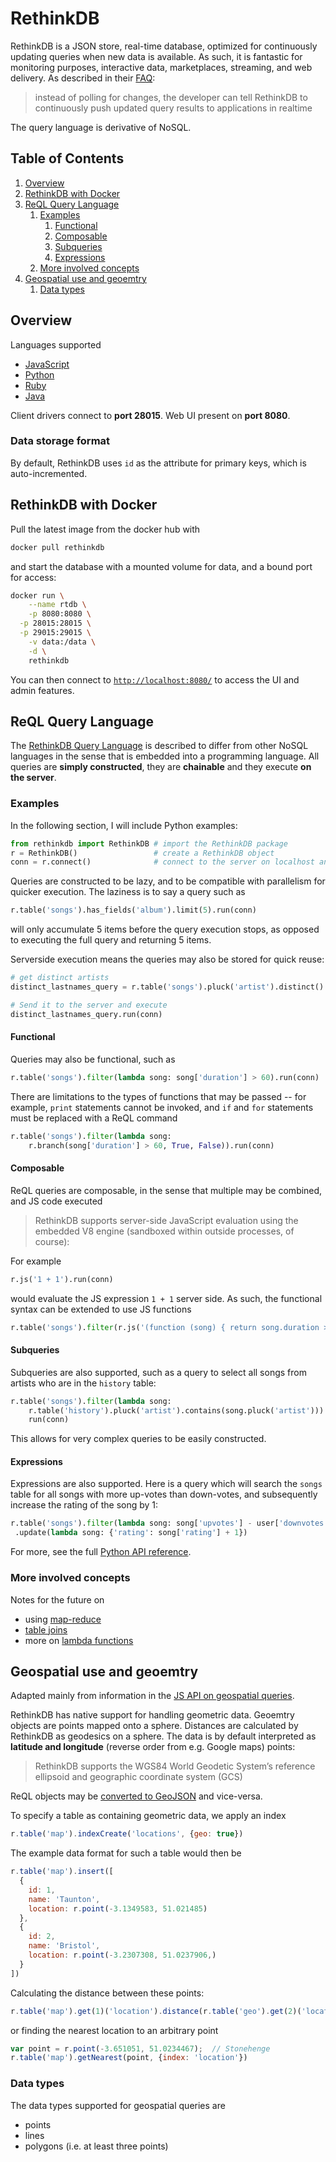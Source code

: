 # RethinkDB
RethinkDB is a JSON store, real-time database, optimized for continuously updating queries when new data is available. As such, it is fantastic for monitoring purposes, interactive data, marketplaces, streaming, and web delivery. As described in their [FAQ](https://rethinkdb.com/faq):

> instead of polling for changes, the developer can tell RethinkDB to continuously push updated query results to applications in realtime

The query language is derivative of NoSQL.

<!--BEGIN TOC-->
## Table of Contents
1. [Overview](#toc-sub-tag-0)
2. [RethinkDB with Docker](#toc-sub-tag-1)
3. [ReQL Query Language](#toc-sub-tag-2)
	1. [Examples](#toc-sub-tag-3)
		1. [Functional](#toc-sub-tag-4)
		2. [Composable](#toc-sub-tag-5)
		3. [Subqueries](#toc-sub-tag-6)
		4. [Expressions](#toc-sub-tag-7)
	2. [More involved concepts](#toc-sub-tag-8)
4. [Geospatial use and geoemtry](#toc-sub-tag-9)
	1. [Data types](#toc-sub-tag-10)
<!--END TOC-->

## Overview <a name="toc-sub-tag-0"></a>
Languages supported

- [JavaScript](https://rethinkdb.com/api/javascript/)
- [Python](https://rethinkdb.com/api/python/)
- [Ruby](https://rethinkdb.com/api/ruby/)
- [Java](https://rethinkdb.com/api/java/)

Client drivers connect to **port 28015**. Web UI present on **port 8080**.

### Data storage format
By default, RethinkDB uses `id` as the attribute for primary keys, which is auto-incremented.

## RethinkDB with Docker <a name="toc-sub-tag-1"></a>
Pull the latest image from the docker hub with 
```bash
docker pull rethinkdb
```

and start the database with a mounted volume for data, and a bound port for access:
```bash
docker run \
	--name rtdb \
	-p 8080:8080 \
  -p 28015:28015 \
  -p 29015:29015 \
	-v data:/data \
	-d \
	rethinkdb
```
You can then connect to [`http://localhost:8080/`](http://localhost:8080/) to access the UI and admin features.

## ReQL Query Language <a name="toc-sub-tag-2"></a>
The [RethinkDB Query Language](https://rethinkdb.com/docs/introduction-to-reql/) is described to differ from other NoSQL languages in the sense that is embedded into a programming language. All queries are **simply constructed**, they are **chainable** and they execute **on the server**. 


### Examples <a name="toc-sub-tag-3"></a>
In the following section, I will include Python examples:

```py
from rethinkdb import RethinkDB # import the RethinkDB package
r = RethinkDB()                 # create a RethinkDB object
conn = r.connect()              # connect to the server on localhost and default port
```

Queries are constructed to be lazy, and to be compatible with parallelism for quicker execution. The laziness is to say a query such as
```py
r.table('songs').has_fields('album').limit(5).run(conn)
```
will only accumulate 5 items before the query execution stops, as opposed to executing the full query and returning 5 items.

Serverside execution means the queries may also be stored for quick reuse:
```py
# get distinct artists
distinct_lastnames_query = r.table('songs').pluck('artist').distinct()

# Send it to the server and execute
distinct_lastnames_query.run(conn)
```

#### Functional <a name="toc-sub-tag-4"></a>
Queries may also be functional, such as
```py
r.table('songs').filter(lambda song: song['duration'] > 60).run(conn)
```

There are limitations to the types of functions that may be passed -- for example, `print` statements cannot be invoked, and `if` and `for` statements must be replaced with a ReQL command
```py
r.table('songs').filter(lambda song:
    r.branch(song['duration'] > 60, True, False)).run(conn)
```

#### Composable <a name="toc-sub-tag-5"></a>
ReQL queries are composable, in the sense that multiple may be combined, and JS code executed

> RethinkDB supports server-side JavaScript evaluation using the embedded V8 engine (sandboxed within outside processes, of course):

For example
```py
r.js('1 + 1').run(conn)
```
would evaluate the JS expression `1 + 1` server side. As such, the functional syntax can be extended to use JS functions

```py
r.table('songs').filter(r.js('(function (song) { return song.duration > 60; })')).run(conn)
```
#### Subqueries <a name="toc-sub-tag-6"></a>
Subqueries are also supported, such as a query to select all songs from artists who are in the `history` table:
```py
r.table('songs').filter(lambda song:
    r.table('history').pluck('artist').contains(song.pluck('artist'))).
    run(conn)
```
This allows for very complex queries to be easily constructed.

#### Expressions <a name="toc-sub-tag-7"></a>
Expressions are also supported. Here is a query which will search the `songs` table for all songs with more up-votes than down-votes, and subsequently increase the rating of the song by 1:
```py
r.table('songs').filter(lambda song: song['upvotes'] - user['downvotes'] > 0)
 .update(lambda song: {'rating': song['rating'] + 1})
```
For more, see the full [Python API reference](https://rethinkdb.com/api/python/).

### More involved concepts <a name="toc-sub-tag-8"></a>
Notes for the future on

- using [map-reduce](https://rethinkdb.com/docs/map-reduce/)
- [table joins](https://rethinkdb.com/docs/table-joins/)
- more on [lambda functions](https://rethinkdb.com/blog/lambda-functions/)

## Geospatial use and geoemtry <a name="toc-sub-tag-9"></a>
Adapted mainly from information in the [JS API on geospatial queries](https://rethinkdb.com/docs/geo-support/javascript/).

RethinkDB has native support for handling geometric data. Geoemtry objects are points mapped onto a sphere. Distances are calculated by RethinkDB as geodesics on a sphere. The data is by default interpreted as **latitude and longitude** (reverse order from e.g. Google maps) points:

> RethinkDB supports the WGS84 World Geodetic System’s reference ellipsoid and geographic coordinate system (GCS)

ReQL objects may be [converted to GeoJSON](https://rethinkdb.com/docs/geo-support/javascript/#using-geojson) and vice-versa.

To specify a table as containing geometric data, we apply an index
```js
r.table('map').indexCreate('locations', {geo: true})

```
The example data format for such a table would then be
```js
r.table('map').insert([
  {
    id: 1,
    name: 'Taunton',
    location: r.point(-3.1349583, 51.021485)
  },
  {
    id: 2,
    name: 'Bristol',
    location: r.point(-3.2307308, 51.0237906,)
  }
])
```

Calculating the distance between these points:
```js
r.table('map').get(1)('location').distance(r.table('geo').get(2)('location'))
```
or finding the nearest location to an arbitrary point
```js
var point = r.point(-3.651051, 51.0234467);  // Stonehenge
r.table('map').getNearest(point, {index: 'location'})
```

### Data types <a name="toc-sub-tag-10"></a>
The data types supported for geospatial queries are
- points
- lines
- polygons (i.e. at least three points)

